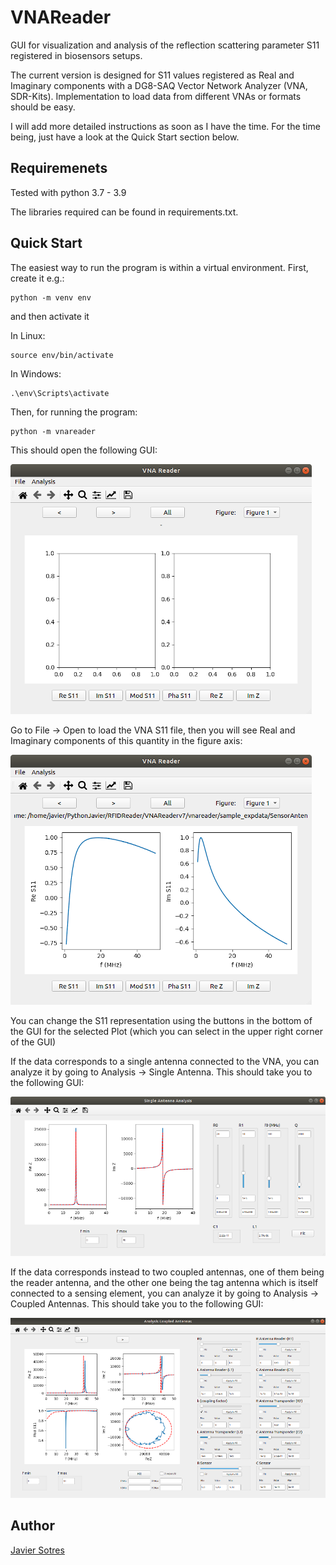 # VNAReader
GUI for visualization and analysis of the reflection scattering parameter S11 registered in biosensors setups.

The current version is designed for S11 values registered as Real and Imaginary components with a DG8-SAQ Vector Network Analyzer (VNA, SDR-Kits). Implementation to load data from different VNAs or formats should be easy.

I will add more detailed instructions as soon as I have the time. For the time being, just have a look at the Quick Start section below.

## Requiremenets
Tested with python 3.7 - 3.9

The libraries required can be found in requirements.txt.

## Quick Start
The easiest way to run the program is within a virtual environment. First, create it e.g.:
```
python -m venv env
```

and then activate it

In Linux:
```
source env/bin/activate
```

In Windows:
```
.\env\Scripts\activate
```

Then, for running the program:
```
python -m vnareader
```

This should open the following GUI:

![image](./Tutorial_Data/Figure1.png)

Go to File -> Open to load the VNA S11 file, then you will see Real and Imaginary components of this quantity in the figure axis:

![image](./Tutorial_Data/Figure2.png)

You can change the S11 representation using the buttons in the bottom of the GUI for the selected Plot (which you can select in the upper right corner of the GUI)

If the data corresponds to a single antenna connected to the VNA, you can analyze it by going to Analysis -> Single Antenna. This should take you to the following GUI:

![image](./Tutorial_Data/Figure3.png)

If the data corresponds instead to two coupled antennas, one of them being the reader antenna, and the other one being the tag antenna which is itself connected to a sensing element, you can analyze it by going to Analysis -> Coupled Antennas. This should take you to the following GUI:

![image](./Tutorial_Data/Figure4.png)

## Author
[Javier Sotres](https://github.com/JSotres)

